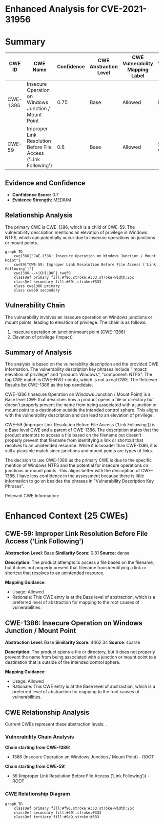 # Enhanced Analysis for CVE-2021-31956

# Summary
| CWE ID | CWE Name | Confidence | CWE Abstraction Level | CWE Vulnerability Mapping Label | CWE-Vulnerability Mapping Notes |
|---|---|---|---|---|---|
| CWE-1386 | Insecure Operation on Windows Junction / Mount Point | 0.75 | Base | Allowed | Primary CWE |
| CWE-59 | Improper Link Resolution Before File Access ('Link Following') | 0.6 | Base | Allowed | Secondary Candidate |

## Evidence and Confidence

*   **Confidence Score:** 0.7
*   **Evidence Strength:** MEDIUM

## Relationship Analysis
The primary CWE is CWE-1386, which is a child of CWE-59. The vulnerability description mentions an elevation of privilege in Windows NTFS, which can potentially occur due to insecure operations on junctions or mount points.

```mermaid
graph TD
    cwe1386["CWE-1386: Insecure Operation on Windows Junction / Mount Point"]
    cwe59["CWE-59: Improper Link Resolution Before File Access ('Link Following')"]
    cwe1386 -->|CHILDOF| cwe59
    classDef primary fill:#f96,stroke:#333,stroke-width:2px
    classDef secondary fill:#69f,stroke:#333
    class cwe1386 primary
    class cwe59 secondary
```

## Vulnerability Chain
The vulnerability involves an insecure operation on Windows junctions or mount points, leading to elevation of privilege. The chain is as follows:
1.  Insecure operation on junction/mount point (CWE-1386)
2.  Elevation of privilege (Impact)

## Summary of Analysis
The analysis is based on the vulnerability description and the provided CWE information. The vulnerability description key phrases include "impact: elevation of privilege" and "product: Windows", "component: NTFS".
The top CWE match is CWE-NVD-noinfo, which is not a real CWE. The Retriever Results list CWE-1386 as the top candidate.

CWE-1386 (Insecure Operation on Windows Junction / Mount Point) is a Base level CWE that describes how a product opens a file or directory but doesn't properly prevent the name from being associated with a junction or mount point to a destination outside the intended control sphere. This aligns with the vulnerability description and can lead to an elevation of privilege.

CWE-59 (Improper Link Resolution Before File Access ('Link Following')) is a Base level CWE and a parent of CWE-1386. The description states that the product attempts to access a file based on the filename but doesn't properly prevent that filename from identifying a link or shortcut that resolves to an unintended resource. While it is broader than CWE-1386, it is still a plausible match since junctions and mount points are types of links.

The decision to use CWE-1386 as the primary CWE is due to the specific mention of Windows NTFS and the potential for insecure operations on junctions or mount points. This aligns better with the description of CWE-1386.
I have less confidence in the assessment because there is little information to go on besides the phrases in "Vulnerability Description Key Phrases".

Relevant CWE Information:

# Enhanced Context (25 CWEs)

## CWE-59: Improper Link Resolution Before File Access ('Link Following')
**Abstraction Level**: Base
**Similarity Score**: 0.81
**Source**: dense

**Description**:
The product attempts to access a file based on the filename, but it does not properly prevent that filename from identifying a link or shortcut that resolves to an unintended resource.

**Mapping Guidance**:
- Usage: Allowed
- Rationale: This CWE entry is at the Base level of abstraction, which is a preferred level of abstraction for mapping to the root causes of vulnerabilities.

## CWE-1386: Insecure Operation on Windows Junction / Mount Point
**Abstraction Level**: Base
**Similarity Score**: 4462.34
**Source**: sparse

**Description**:
The product opens a file or directory, but it does not properly prevent the name from being associated with a junction or mount point to a destination that is outside of the intended control sphere.

**Mapping Guidance**:
- Usage: Allowed
- Rationale: This CWE entry is at the Base level of abstraction, which is a preferred level of abstraction for mapping to the root causes of vulnerabilities.


## CWE Relationship Analysis

Current CWEs represent these abstraction levels: .


### Vulnerability Chain Analysis

**Chain starting from CWE-1386:**
- 1386 (Insecure Operation on Windows Junction / Mount Point) - ROOT


**Chain starting from CWE-59:**
- 59 (Improper Link Resolution Before File Access ('Link Following')) - ROOT



### CWE Relationship Diagram

```mermaid
graph TD
    classDef primary fill:#f96,stroke:#333,stroke-width:2px
    classDef secondary fill:#69f,stroke:#333
    classDef tertiary fill:#9e9,stroke:#333
```